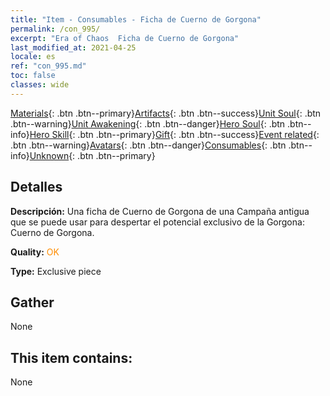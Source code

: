 ```yaml
---
title: "Item - Consumables - Ficha de Cuerno de Gorgona"
permalink: /con_995/
excerpt: "Era of Chaos  Ficha de Cuerno de Gorgona"
last_modified_at: 2021-04-25
locale: es
ref: "con_995.md"
toc: false
classes: wide
---
```

 [Materials](/ItemsES/){: .btn .btn--primary}[Artifacts](/ItemsES/Artifacts/){: .btn .btn--success}[Unit Soul](/ItemsES/UnitSoul/){: .btn .btn--warning}[Unit Awakening](/ItemsES/UnitAwakening/){: .btn .btn--danger}[Hero Soul](/ItemsES/HeroSoul/){: .btn .btn--info}[Hero Skill](/ItemsES/HeroSkill/){: .btn .btn--primary}[Gift](/ItemsES/Gift/){: .btn .btn--success}[Event related](/ItemsES/Events/){: .btn .btn--warning}[Avatars](/ItemsES/Avatars/){: .btn .btn--danger}[Consumables](/ItemsES/Consumables/){: .btn .btn--info}[Unknown](/ItemsES/Unknown/){: .btn .btn--primary}

## Detalles
 **Descripción:** Una ficha de Cuerno de Gorgona de una Campaña antigua que se puede usar para despertar el potencial exclusivo de la Gorgona: Cuerno de Gorgona.

 **Quality:** <span style="color: #FF8C00">OK</span>

 **Type:** Exclusive piece

## Gather

  None

## This item contains:

  None


